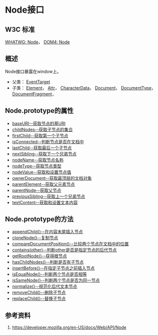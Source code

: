 # Node接口

## W3C 标准
[WHATWG: Node](https://dom.spec.whatwg.org/#interface-node)，
[DOM4: Node](https://www.w3.org/TR/dom/#interface-node)

## 概述
Node接口暴露在window上。

- 父类： [EventTarget](https://dom.spec.whatwg.org/#eventtarget)
- 子类：
        [Element](https://dom.spec.whatwg.org/#element)，
        [Attr](https://dom.spec.whatwg.org/#attr)，
        [CharacterData](https://dom.spec.whatwg.org/#characterdata)，
        [Document](https://dom.spec.whatwg.org/#document)，
        [DocumentType](https://dom.spec.whatwg.org/#documenttype)，
        [DocumentFragment](https://dom.spec.whatwg.org/#documentfragment)，

## Node.prototype的属性

- [baseURI--获取节点的基URI](./baseURI/baseURI.md)
- [childNodes--获取子节点的集合](./childNodes/childNodes.md)
- [firstChild--获取第一个子节点](./firstChild/firstChild.md)
- [isConnected--判断节点是否在文档中](./isConnected/isConnected.md)
- [lastChild--获取最后一个子节点](./lastChild/lastChild.md)
- [nextSibling--获取下一个兄弟节点](./nextSibling/nextSibling.md)
- [nodeName--获取节点名称](./nodeName/nodeName.md)
- [nodeType--获取节点类型](./nodeType/nodeType.md)
- [nodeValue--获取和设置节点值](./nodeValue/nodeValue.md)
- [ownerDocument--获取最顶层的文档对象](./ownerDocument/ownerDocument.md)
- [parentElement--获取父元素节点](./parentElement/parentElement.md)
- [parentNode--获取父节点](./parentNode/parentNode.md)
- [previousSibling--获取上一个兄弟节点](./previousSibling/previousSibling.md)
- [textContent--获取和设置文本内容](./textContent/textContent.md)

## Node.prototype的方法

- [appendChild()--在内容末尾插入节点](./appendChild()/appendChild().md)
- [cloneNode()--复制节点](./cloneNode()/cloneNode().md)
- [compareDocumentPosition()--比较两个节点在文档中的位置](./compareDocumentPosition()/compareDocumentPosition().md)
- [contains(other)--判断other是否是指定节点的后代节点](./contains()/contains().md)
- [getRootNode()--获得根节点](./getRootNode()/getRootNode().md)
- [hasChildNodes()--判断是否有子节点](./hasChildNodes()./hasChildNodes().md)
- [insertBefore()--在指定子节点之前插入节点](./insertBefore()/insertBefore().md)
- [isEqualNode()--判断两个节点是否相等](./isEqualNode()/isEqualNode().md)
- [isSameNode()--判断两个节点是否为同一节点](./isSameNode()/isSameNode().md)
- [normalize()--规范化后代文本节点](./normalize()/normalize().md)
- [removeChild()--删除子节点](./removeChild()/removeChild().md)
- [replaceChild()--替换子节点](./replaceChild()/replaceChild().md)

## 参考资料
1. https://developer.mozilla.org/en-US/docs/Web/API/Node